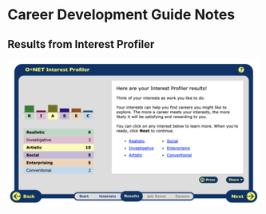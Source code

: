 # Career Development Guide Notes 

## Results from Interest Profiler
![Interest Profiler Results](/resultsInterestPro.png)

